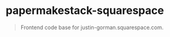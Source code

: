 papermakestack-squarespace
==========================

> Frontend code base for justin-gorman.squarespace.com.
